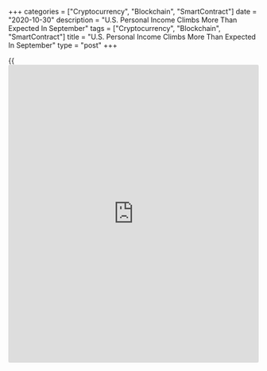+++
categories = ["Cryptocurrency", "Blockchain", "SmartContract"]
date = "2020-10-30"
description = "U.S. Personal Income Climbs More Than Expected In September"
tags = ["Cryptocurrency", "Blockchain", "SmartContract"]
title = "U.S. Personal Income Climbs More Than Expected In September"
type = "post"
+++

{{<iframe id="large-banner" src="https://www.bounty.group/#slide=5.0" width="100%" height="600" scrolling="no" style="border: 0px solid rgb(216, 221, 230); border-radius: 3px;">}}

After reporting a sharp decrease in U.S. personal income in the previous
month, the Commerce Department released a report on Friday showing
personal income rebounded by more than anticipated in the month of
September.

The Commerce Department said personal income climbed by 0.9 percent in
September after tumbling by a revised 2.5 percent in August.

Economists had expected personal income to rise by 0.4 percent compared
to the 2.7 percent nosedive originally reported for the previous month.

The report also showed a bigger than expected increase in personal
spending, which surged up by 1.4 percent in September. Spending was
expected to match the 1.0 percent jump seen in August.

For comments and feedback [contact](https://www.playgroundfx.com/contact/): editorial@rtt[news](https://www.letsplayfx.com/blog/forex-news-website/).com

[Economic News][1]

 **What parts of the world are seeing the best (and worst) economic
performances lately? Click[here][2] to check out our [Econ Scorecard][2]
and find out! See up-to-the-moment [ranking](https://www.playgroundfx.com/blog/crypto-exchange-ranking/)s for the best and worst
performers in [GDP][3], [unemployment rate][4], [inflation][5] and much
more.**

   1. www.rtt[news](https://www.letsplayfx.com/blog/forex-news-website/).com/Content/EconomicNews.aspx
   2. www.rtt[news](https://www.letsplayfx.com/blog/forex-news-website/).com/economic-scorecard/world-rank/unemployment-rate/highest-performance.aspx
   3. www.rtt[news](https://www.letsplayfx.com/blog/forex-news-website/).com/economic-scorecard/world-rank/GDP/highest-performance.aspx
   4. www.rtt[news](https://www.letsplayfx.com/blog/forex-news-website/).com/economic-scorecard/world-rank/unemployment-rate/lowest-performance.aspx
   5. www.rtt[news](https://www.letsplayfx.com/blog/forex-news-website/).com/economic-scorecard/world-rank/CPI/highest-performance.aspx